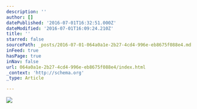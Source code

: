 ```yaml
---
description: ''
author: []
datePublished: '2016-07-01T16:32:51.000Z'
dateModified: '2016-07-01T16:09:24.210Z'
title: ''
starred: false
sourcePath: _posts/2016-07-01-064a0a1e-2b27-4cd4-996e-eb8675f088e4.md
inFeed: true
hasPage: true
inNav: false
url: 064a0a1e-2b27-4cd4-996e-eb8675f088e4/index.html
_context: 'http://schema.org'
_type: Article

---
```

![](https://the-grid-user-content.s3-us-west-2.amazonaws.com/a4c9f431-4c9e-4a68-bd71-9eacf86266ad.jpg)